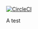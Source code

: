 [![CircleCI](https://circleci.com/gh/uitnetwork/project-euler.svg?style=svg)](https://circleci.com/gh/uitnetwork/project-euler)

A test
